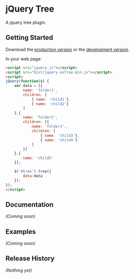 # jQuery Tree

A jquery tree plugin.

## Getting Started
Download the [production version][min] or the [development version][max].

[min]: https://raw.github.com/amazingSurge/jquery-asTree/master/dist/jquery-asTree.min.js
[max]: https://raw.github.com/amazingSurge/jquery-asTree/master/dist/jquery-asTree.js

In your web page:

```html
<script src="jquery.js"></script>
<script src="dist/jquery-asTree.min.js"></script>
<script>
jQuery(function($) {
	var data = [{
        name: 'folder1',
        children: [
            { name: 'child1'},
            { name: 'child2'}
        ]
    },{
        name: 'folder2',
        children: [{ 
        	name: 'folder3',
        	children: [
	            { name: 'child3'},
	            { name: 'child4'}
	        ]
	    }]
    },{
        name: 'child5'
    }];

	$('#tree').tree({
		data:data
	});
});
</script>
```

## Documentation
_(Coming soon)_

## Examples
_(Coming soon)_

## Release History
_(Nothing yet)_
